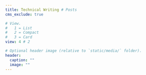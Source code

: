 ```yaml
---
title: Technical Writing # Posts
cms_exclude: true

# View.
#   1 = List
#   2 = Compact
#   3 = Card
view: 4 # 2

# Optional header image (relative to `static/media/` folder).
header:
  caption: ""
  image: ""
---
```

